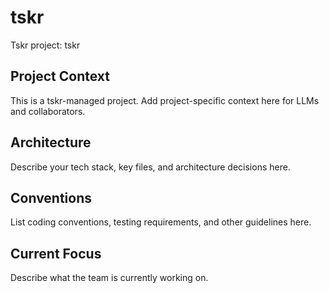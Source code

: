 # tskr

Tskr project: tskr

## Project Context

This is a tskr-managed project. Add project-specific context here for LLMs
and collaborators.

## Architecture

Describe your tech stack, key files, and architecture decisions here.

## Conventions

List coding conventions, testing requirements, and other guidelines here.

## Current Focus

Describe what the team is currently working on.
